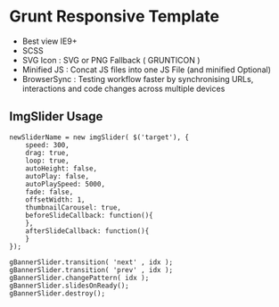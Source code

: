# Grunt Responsive Template
- Best view IE9+
- SCSS
- SVG Icon : SVG or PNG Fallback ( GRUNTICON )
- Minified JS : Concat JS files into one JS File (and minified Optional)
- BrowserSync : Testing workflow faster by synchronising URLs, interactions and code changes across multiple devices

## ImgSlider Usage
    newSliderName = new imgSlider( $('target'), {
		speed: 300,
		drag: true,
		loop: true,
		autoHeight: false,
		autoPlay: false,
		autoPlaySpeed: 5000,
		fade: false,
		offsetWidth: 1,
		thumbnailCarousel: true,
		beforeSlideCallback: function(){
		},
		afterSlideCallback: function(){
		}
    });
    
    gBannerSlider.transition( 'next' , idx );
    gBannerSlider.transition( 'prev' , idx );
    gBannerSlider.changePattern( idx );
    gBannerSlider.slidesOnReady();
    gBannerSlider.destroy();
